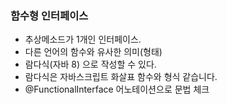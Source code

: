### 함수형 인터페이스

- 추상메소드가 1개인 인터페이스.
- 다른 언어의 함수와 유사한 의미(형태)
- 람다식(자바 8) 으로 작성할 수 있다.
- 람다식은 자바스크립트 화살표 함수와 형식 같습니다.
- @FunctionalInterface 어노테이션으로 문법 체크